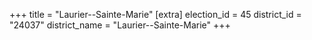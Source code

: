+++
title = "Laurier--Sainte-Marie"
[extra]
election_id = 45
district_id = "24037"
district_name = "Laurier--Sainte-Marie"
+++
